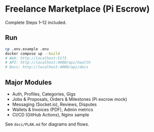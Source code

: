# Freelance Marketplace (Pi Escrow)

Complete Steps 1–12 included.

## Run
```bash
cp .env.example .env
docker compose up --build
# Web: http://localhost:5173
# API: http://localhost:4000/api/health
# Docs: http://localhost:4000/api/docs
```

## Major Modules
- Auth, Profiles, Categories, Gigs
- Jobs & Proposals, Orders & Milestones (Pi escrow mock)
- Messaging (Socket.io), Reviews, Disputes
- Wallets & Invoices (PDF), Admin metrics
- CI/CD (GitHub Actions), Nginx sample

See `docs/PLAN.md` for diagrams and flows.
